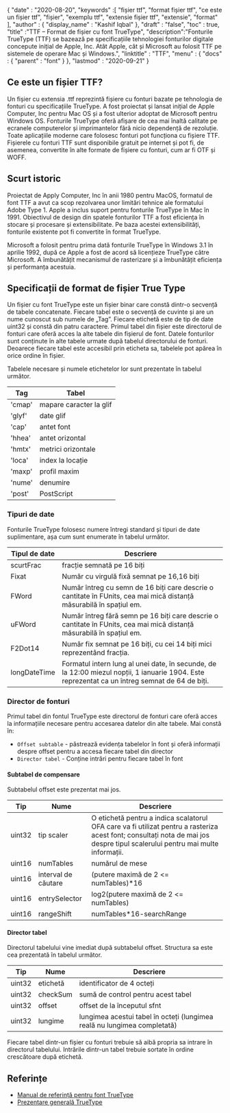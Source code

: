 {
  "date" : "2020-08-20",
  "keywords" :[ "fișier ttf", "format fișier ttf", "ce este un fișier ttf", "fișier", "exemplu ttf", "extensie fișier ttf", "extensie", "format" ],
  "author" : {
    "display_name" : "Kashif Iqbal"
},
  "draft" : "false",
  "toc" : true,
  "title" :"TTF – Format de fișier cu font TrueType",
  "description":"Fonturile TrueType (TTF) se bazează pe specificațiile tehnologiei fonturilor digitale concepute inițial de Apple, Inc. Atât Apple, cât și Microsoft au folosit TTF pe sistemele de operare Mac și Windows.",
  "linktitle" : "TTF",
  "menu" : {
    "docs" : {
      "parent" : "font"
}
},
  "lastmod" : "2020-09-21"
}

## Ce este un fișier TTF?

Un fișier cu extensia .ttf reprezintă fișiere cu fonturi bazate pe tehnologia de fonturi cu specificațiile TrueType. A fost proiectat și lansat inițial de Apple Computer, Inc pentru Mac OS și a fost ulterior adoptat de Microsoft pentru Windows OS. Fonturile TrueType oferă afișare de cea mai înaltă calitate pe ecranele computerelor și imprimantelor fără nicio dependență de rezoluție. Toate aplicațiile moderne care folosesc fonturi pot funcționa cu fișiere TTF. Fișierele cu fonturi TTF sunt disponibile gratuit pe internet și pot fi, de asemenea, convertite în alte formate de fișiere cu fonturi, cum ar fi OTF și WOFF.

## Scurt istoric

Proiectat de Apply Computer, Inc în anii 1980 pentru MacOS, formatul de font TTF a avut ca scop rezolvarea unor limitări tehnice ale formatului Adobe Type 1. Apple a inclus suport pentru fonturile TrueType în Mac în 1991. Obiectivul de design din spatele fonturilor TTF a fost eficiența în stocare și procesare și extensibilitate. Pe baza acestei extensibilități, fonturile existente pot fi convertite în format TrueType.

Microsoft a folosit pentru prima dată fonturile TrueType în Windows 3.1 în aprilie 1992, după ce Apple a fost de acord să licențieze TrueType către Microsoft. A îmbunătățit mecanismul de rasterizare și a îmbunătățit eficiența și performanța acestuia.

## Specificații de format de fișier True Type

Un fișier cu font TrueType este un fișier binar care constă dintr-o secvență de tabele concatenate. Fiecare tabel este o secvență de cuvinte și are un nume cunoscut sub numele de „Tag”. Fiecare etichetă este de tip de date uint32 și constă din patru caractere. Primul tabel din fișier este directorul de fonturi care oferă acces la alte tabele din fișierul de font. Datele fonturilor sunt conținute în alte tabele urmate după tabelul directorului de fonturi. Deoarece fiecare tabel este accesibil prin eticheta sa, tabelele pot apărea în orice ordine în fișier.

Tabelele necesare și numele etichetelor lor sunt prezentate în tabelul următor.

|**Tag**|**Tabel**|
---|---|
|'cmap'| mapare caracter la glif|
|'glyf'| date glif|
|'cap'| antet font|
|'hhea'| antet orizontal|
|'hmtx'| metrici orizontale|
|'loca'| index la locație|
|'maxp'| profil maxim|
|'nume'| denumire|
|'post'| PostScript|

### Tipuri de date
Fonturile TrueType folosesc numere întregi standard și tipuri de date suplimentare, așa cum sunt enumerate în tabelul următor.

|**Tipul de date** | **Descriere** |
---|---|
|scurtFrac| fracție semnată pe 16 biți|
|Fixat| Număr cu virgulă fixă semnat pe 16,16 biți|
|FWord| Număr întreg cu semn de 16 biți care descrie o cantitate în FUnits, cea mai mică distanță măsurabilă în spațiul em.|
|uFWord| Număr întreg fără semn pe 16 biți care descrie o cantitate în FUnits, cea mai mică distanță măsurabilă în spațiul em.|
|F2Dot14| Număr fix semnat pe 16 biți, cu cei 14 biți mici reprezentând fracția.|
|longDateTime| Formatul intern lung al unei date, în secunde, de la 12:00 miezul nopții, 1 ianuarie 1904. Este reprezentat ca un întreg semnat de 64 de biți.|

### Director de fonturi

Primul tabel din fontul TrueType este directorul de fonturi care oferă acces la informațiile necesare pentru accesarea datelor din alte tabele. Mai constă în:

* `Offset subtable` - păstrează evidența tabelelor în font și oferă informații despre offset pentru a accesa fiecare tabel din director
* `Director tabel` - Conține intrări pentru fiecare tabel în font

#### Subtabel de compensare
Subtabelul offset este prezentat mai jos.

|**Tip**|**Nume**|**Descriere**|
---|---|---|
|uint32| tip scaler| O etichetă pentru a indica scalatorul OFA care va fi utilizat pentru a rasteriza acest font; consultați nota de mai jos despre tipul scalerului pentru mai multe informații.|
|uint16| numTables| numărul de mese|
|uint16| interval de căutare| (putere maximă de 2 <= numTables)*16|
|uint16| entrySelector| log2(putere maximă de 2 <= numTables)|
|uint16| rangeShift| numTables*16-searchRange|

#### Director tabel
Directorul tabelului vine imediat după subtabelul offset. Structura sa este cea prezentată în tabelul următor.

|**Tip**|**Nume**|**Descriere**|
---|---|---|
|uint32| etichetă| identificator de 4 octeți|
|uint32| checkSum| sumă de control pentru acest tabel|
|uint32| offset| offset de la începutul sfnt|
|uint32| lungime| lungimea acestui tabel în octeți (lungimea reală nu lungimea completată)|

Fiecare tabel dintr-un fișier cu fonturi trebuie să aibă propria sa intrare în directorul tabelului. Intrările dintr-un tabel trebuie sortate în ordine crescătoare după etichetă.


## Referințe
* [Manual de referință pentru font TrueType](https://developer.apple.com/fonts/TrueType-Reference-Manual/)
* [Prezentare generală TrueType](https://learn.microsoft.com/en-us/typography/truetype/)

